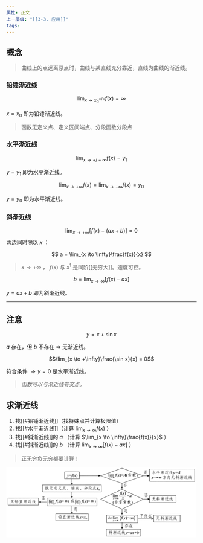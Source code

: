 ```yaml
---
属性: 正文
上一层级: "[[3-3. 应用]]"
tags: 
---
```


## 概念

> 曲线上的点远离原点时，曲线与某直线充分靠近，直线为曲线的渐近线。

### 铅锤渐近线

$$\lim_{x \to x_0^{+/-}} f(x) = \infty$$

$x = x_0$ 即为铅锤渐近线。

> 函数无定义点、定义区间端点、分段函数分段点

### 水平渐近线

$$\lim_{x \to +/- \infty} f(x) = y_1$$

$y = y_1$ 即为水平渐近线。

$$\lim_{x \to + \infty} f(x) = \lim_{x \to - \infty} f(x) = y_0$$

$y = y_0$ 即为水平渐近线。

### 斜渐近线

$$
\lim_{x \to +\infty}[f(x)-(ax+b)] = 0
$$
两边同时除以 $x$ ：

$$
a = \lim_{x \to \infty}\frac{f(x)}{x}
$$

> $x \to + \infty$ ， $f(x)$ 与 $x^1$ 是同阶[[无穷大]]。速度可控。

$$b = \lim_{x \to \infty}[f(x)-ax]$$

$y = ax + b$ 即为斜渐近线。

***

## 注意

$$y = x + \sin x$$

$a$ 存在，但 $b$ 不存在 $\Rightarrow$ 无渐近线。

$$\lim_{x \to +\infty}\frac{\sin x}{x} = 0$$

符合条件 $\Rightarrow y=0$ 是水平渐近线。

> *函数可以与渐近线有交点。*

## 求渐近线

1. 找[[#铅锤渐近线]]（找特殊点并计算极限值）
2. 找[[#水平渐近线]]（计算 $\lim_{x \to \infty}f(x)$ ）
3. 找[[#斜渐近线]]的 $a$  （计算 $\lim_{x \to \infty}\frac{f(x)}{x}$ ）
4. 找[[#斜渐近线]]的 $b$ （计算 $\lim_{x \to \infty}[f(x)-ax]$ ）

> 正无穷负无穷都要计算！

![solve](/assets/approx_line_solve.jpg)
